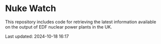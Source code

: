 # Nuke Watch

This repository includes code for retrieving the latest information available on the output of EDF nuclear power plants in the UK.

Last updated: 2024-10-18 16:17